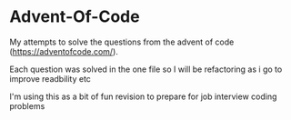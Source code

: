 # Advent-Of-Code
My attempts to solve the questions from the advent of code (https://adventofcode.com/).

Each question was solved in the one file so I will be refactoring as i go to improve readbility etc

I'm using this as a bit of fun revision to prepare for job interview coding problems
